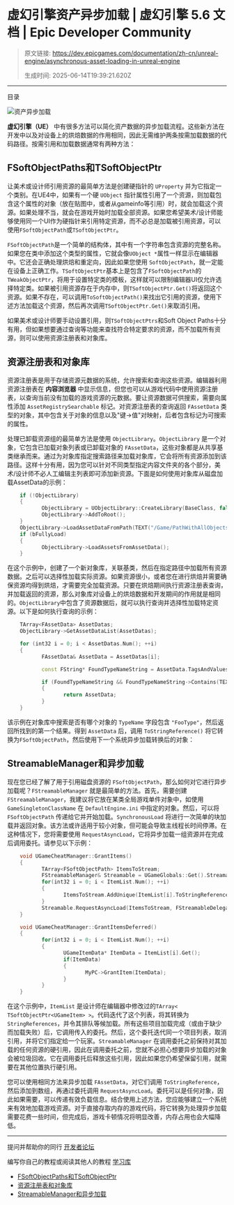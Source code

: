# 虚幻引擎资产异步加载 | 虚幻引擎 5.6 文档 | Epic Developer Community

> 原文链接: https://dev.epicgames.com/documentation/zh-cn/unreal-engine/asynchronous-asset-loading-in-unreal-engine
> 
> 生成时间: 2025-06-14T19:39:21.620Z

---

目录

![资产异步加载](https://dev.epicgames.com/community/api/documentation/image/011b646b-d40e-4161-962c-16d48d742577?resizing_type=fill&width=1920&height=335)

**虚幻引擎（UE）** 中有很多方法可以简化资产数据的异步加载流程。这些新方法在开发中以及对设备上的烘焙数据的作用相同，因此无需维护两条按需加载数据的代码路径。按需引用和加载数据通常有两种方法：

## FSoftObjectPaths和TSoftObjectPtr

让美术或设计师引用资源的最简单方法是创建硬指针的 `UProperty` 并为它指定一个类别。在UE4中，如果有一个硬 `UObject` 指针属性引用了一个资源，则加载包含这个属性的对象（放在贴图中，或者从gameinfo等引用）时，就会加载这个资源。如果处理不当，就会在游戏开始时加载全部资源。如果您希望美术/设计师能够使用同一个UI作为硬指针来引用特定资源，而不必总是加载被引用资源，可以使用`FSoftObjectPath`或`TSoftObjectPtr`。

`FSoftObjectPath`是一个简单的结构体，其中有一个字符串包含资源的完整名称。如果您在类中添加这个类型的属性，它就会像`UObject *`属性一样显示在编辑器中。它还会正确处理烘焙和重定向，因此如果您使用 `SoftObjectPath`，就一定能在设备上正确工作。`TSoftObjectPtr`基本上是包含了`FSoftObjectPath`的`TWeakObjectPtr`，将用于设置特定类的模板，这样就可以限制编辑器UI仅允许选择特定类。如果被引用资源存在于内存中，则`TSoftObjectPtr.Get()`将返回这个资源。如果不存在，可以调用`ToSoftObjectPath()`来找出它引用的资源，使用下述方法加载这个资源，然后再次调用`TSoftObjectPtr.Get()`来取消引用。

如果美术或设计师要手动设置引用，则`TSoftObjectPtrs`和Soft Object Paths十分有用，但如果想要通过查询等功能来查找符合特定要求的资源，而不加载所有资源，则可以使用资源注册表和对象库。

## 资源注册表和对象库

资源注册表是用于存储资源元数据的系统，允许搜索和查询这些资源。编辑器利用资源注册表在 **内容浏览器** 中显示信息，但您也可以从游戏代码中使用资源注册表，以查询当前没有加载的游戏资源的元数据。要让资源数据可供搜索，需要向属性添加 `AssetRegistrySearchable` 标记。对资源注册表的查询返回 `FAssetData` 类型的对象，其中包含关于对象的信息以及"键->值"对映射，后者包含标记为可搜索的属性。

处理已卸载资源组的最简单方法是使用 `ObjectLibrary`。`ObjectLibrary` 是一个对象，它包含已加载对象列表或已卸载对象的 `FAssetData`，这些对象都是从共享基类继承而来。通过为对象库指定搜索路径来加载对象库，它会将所有资源添加到该路径。这样十分有用，因为您可以针对不同类型指定内容文件夹的各个部分，美术/设计师不必人工编辑主列表即可添加新资源。下面是如何使用对象库从磁盘加载AssetData的示例：

```cpp
	if (!ObjectLibrary)
	{
		   ObjectLibrary = UObjectLibrary::CreateLibrary(BaseClass, false, GIsEditor);
		   ObjectLibrary->AddToRoot();
	}
	ObjectLibrary->LoadAssetDataFromPath(TEXT("/Game/PathWithAllObjectsOfSameType");
	if (bFullyLoad)
	{
		   ObjectLibrary->LoadAssetsFromAssetData();
	}
```

在这个示例中，创建了一个新对象库，关联基类，然后在指定路径中加载所有资源数据。之后可以选择性加载实际资源。如果资源很小，或者您在进行烘焙并需要确保资源均得到烘焙，才需要完全加载资源。只要在烘焙期间执行资源注册表查询，并加载返回的资源，那么对象库对设备上的烘焙数据和开发期间的作用就是相同的。`ObjectLibrary`中包含了资源数据后，就可以执行查询并选择性加载特定资源。以下是如何执行查询的示例：

```cpp
	TArray<FAssetData> AssetDatas;
	ObjectLibrary->GetAssetDataList(AssetDatas);

	for (int32 i = 0; i < AssetDatas.Num(); ++i)
	{
		   FAssetData& AssetData = AssetDatas[i];

		   const FString* FoundTypeNameString = AssetData.TagsAndValues.Find(GET_MEMBER_NAME_CHECKED(UAssetObject,TypeName));

		   if (FoundTypeNameString && FoundTypeNameString->Contains(TEXT("FooType")))
		   {
				  return AssetData;
		   }
	}
```

该示例在对象库中搜索是否有哪个对象的 `TypeName` 字段包含 `"FooType"`，然后返回所找到的第一个结果。得到 `AssetData` 后，调用 `ToStringReference()` 将它转换为`FSoftObjectPath`，然后使用下一个系统异步加载转换后的对象：

## StreamableManager和异步加载

现在您已经了解了用于引用磁盘资源的 `FSoftObjectPath`，那么如何对它进行异步加载呢？`FStreamableManager` 就是最简单的方法。首先，需要创建 `FStreamableManager`，我建议将它放在某类全局游戏单件对象中，如使用 `GameSingletonClassName` 在 `DefaultEngine.ini` 中指定的对象。然后，可以将 `FSoftObjectPath` 传递给它并开始加载。`SynchronousLoad` 将进行一次简单的块加载并返回对象。该方法或许适用于较小对象，但可能会导致主线程长时间停滞。在这种情况下，您将需要使用 `RequestAsyncLoad`，它将异步加载一组资源并在完成后调用委托。请参见以下示例：

```cpp
	void UGameCheatManager::GrantItems()
	{
		   TArray<FSoftObjectPath> ItemsToStream;
		   FStreamableManager& Streamable = UGameGlobals::Get().StreamableManager;
		   for(int32 i = 0; i < ItemList.Num(); ++i)
		   {
				  ItemsToStream.AddUnique(ItemList[i].ToStringReference());
		   }
		   Streamable.RequestAsyncLoad(ItemsToStream, FStreamableDelegate::CreateUObject(this, &UGameCheatManager::GrantItemsDeferred));
	}

	void UGameCheatManager::GrantItemsDeferred()
	{
		   for(int32 i = 0; i < ItemList.Num(); ++i)
		   {
				  UGameItemData* ItemData = ItemList[i].Get();
				  if(ItemData)
				  {
						 MyPC->GrantItem(ItemData);
				  }
		   }
	}
```

在这个示例中，`ItemList` 是设计师在编辑器中修改过的`TArray< TSoftObjectPtr<UGameItem> >`。代码迭代了这个列表，将其转换为 `StringReferences`，并令其排队等候加载。所有这些项目加载完成（或由于缺少而加载失败）后，它调用传入的委托。然后，这个委托迭代同一个项目列表，取消引用，并将它们指定给一个玩家。`StreamableManager` 在调用委托之前保持对其加载的任何资源的硬引用，因此在调用委托之前，您就不必担心想要异步加载的对象会被垃圾回收。它在调用委托后释放这些引用，因此如果您仍希望保留引用，就需要在其他位置执行硬引用。

您可以使用相同方法来异步加载 `FAssetData`，对它们调用 `ToStringReference`，然后添加到数组，再通过委托调用 `RequestAsyncLoad`。委托可以是任何对象，因此如果需要，可以传递有效负载信息。结合使用上述方法，您应能够建立一个系统来有效地加载游戏资源。对于直接存取内存的游戏代码，将它转换为处理异步加载需要花费一些时间，但完成后，游戏卡顿情况将明显改善，内存占用也会大幅降低。

* * *

提问并帮助你的同行 [开发者论坛](https://forums.unrealengine.com/categories?tag=unreal-engine)

编写你自己的教程或阅读其他人的教程 [学习库](https://dev.epicgames.com/community/unreal-engine/learning)

-   [FSoftObjectPaths和TSoftObjectPtr](/documentation/zh-cn/unreal-engine/asynchronous-asset-loading-in-unreal-engine#fsoftobjectpaths%E5%92%8Ctsoftobjectptr)
-   [资源注册表和对象库](/documentation/zh-cn/unreal-engine/asynchronous-asset-loading-in-unreal-engine#%E8%B5%84%E6%BA%90%E6%B3%A8%E5%86%8C%E8%A1%A8%E5%92%8C%E5%AF%B9%E8%B1%A1%E5%BA%93)
-   [StreamableManager和异步加载](/documentation/zh-cn/unreal-engine/asynchronous-asset-loading-in-unreal-engine#streamablemanager%E5%92%8C%E5%BC%82%E6%AD%A5%E5%8A%A0%E8%BD%BD)